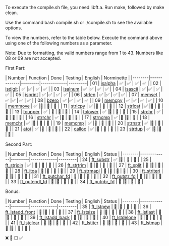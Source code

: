 To execute the compile.sh file, you need libft.a. Run make, followed by make clean.

Use the command bash compile.sh or ./compile.sh to see the available options.

To view the numbers, refer to the table below. Execute the command above using one of the following numbers as a parameter.

Note: Due to formatting, the valid numbers range from 1 to 43. Numbers like 08 or 09 are not accepted.

First Part:

| Number | Function    | Done  | Testing  | English  | Norminette  |
|--------|-------------|---------|-------------|---------|
| 01     | [isalpha](ft_isalpha.c)  | ✅       | ✅      | ✅       | ✅       |
| 02     | [isdigit](ft_isdigit.c) | ✅       |✅       | ✅       | ✅       |
| 03     | [isalnum](ft_isalnum.c)  | ✅       |✅       | ✅       | ✅       |
| 04     | [isascii](ft_isascii.c)  | ✅       |✅       | ✅       | ✅       |
| 05     | [isprint](ft_isprint.c)  | ✅       |✅       | ✅       | ✅       |
| 06     | [strlen](ft_strlen.c)   | ✅       |✅       | ✅       | ✅       |
| 07     | [memset](ft_memset.c)   | ✅       |✅       | ✅       | ✅       |
| 08     | [bzero](ft_bzero.c)    | ✅       |✅       | ✅       | ✅       |
| 09     | [memcpy](ft_memcpy.c)   | ✅       |✅      | ✅       | ✅       |
| 10     | [memmove](ft_memmove.c)   | ✅       |🚧       | 🚧       | 🚧       |
| 11     | [strlcpy](ft_strlcpy.c)   | ✅       |🚧       | 🚧       | 🚧       |
| 12     | [strlcat](ft_strlcat.c)   | ✅       |🚧       | 🚧       | 🚧       |
| 13     | [toupper](ft_toupper.c)  | ✅       | 🚧       | 🚧       | 🚧       |
| 14     | [tolower](ft_tolower.c) | ✅       |🚧       | 🚧      | 🚧       |
| 15     | [strchr](ft_strchr.c)  | ✅       |🚧       | 🚧       | 🚧       |
| 16     | [strrchr](ft_strrchr.c)  | ✅       |🚧       | 🚧       | 🚧       |
| 17     | [strncmp](ft_strncmp.c)  | ✅       |🚧       |🚧       | 🚧       |
| 18     | [memchr](ft_memchr.c)   | ✅       |🚧       | 🚧       | 🚧       |
| 19     | [memcmp](ft_memcmp.c)   | ✅       |🚧       | 🚧       | 🚧       |
| 20     | [strnstr](ft_strnstr.c)    | ✅       |🚧      | 🚧       | 🚧       |
| 21     | [atoi](ft_atoi.c)   | ✅       |🚧       | 🚧       | 🚧       |
| 22     | [calloc](ft_calloc.c)   | ✅       |🚧       | 🚧      | 🚧       |
| 23     | [strdup](ft_strdup.c)   | ✅       |🚧       |🚧       | 🚧       |

Second Part:

| Number | Function    | Done  | Testing  | English  | Status  |
|--------|-------------|---------|-------------|---------|
| 24     | [ft_substr](ft_substr.c)   | ✅      |🚧       | 🚧       | 🚧       |
| 25     | [ft_strjoin](ft_strjoin.c)  | ✅      | 🚧      | 🚧      | 🚧       |
| 26     | [ft_strtrim](ft_strtrim.c) | 🚧      |🚧      | 🚧      | 🚧       |
| 27     | [ft_split](ft_split.c)  | 🚧      |🚧      | 🚧      | 🚧       |
| 28     | [ft_itoa](ft_itoa.c)  | 🚧      |🚧      | 🚧      | 🚧       |
| 29     | [ft_strmapi](ft_strmapi.c)  | 🚧      |🚧      | 🚧      | 🚧       |
| 30     | [ft_striteri](ft_striteri.c)   | 🚧      |🚧      | 🚧      | 🚧       |
| 31     | [ft_putchar_fd](ft_putchar_fd.c)   | 🚧      |🚧      | 🚧      | 🚧       |
| 32     | [ft_putstr_fd](ft_putstr_fd.c)    | 🚧      |🚧      | 🚧      | 🚧       |
| 33     | [ft_putendl_fd](ft_putendl_fd.c)   | 🚧      |🚧      | 🚧      | 🚧       |
| 34     | [ft_putnbr_fd](ft_putnbr_fd.c)   | 🚧      |🚧      | 🚧      | 🚧       |

Bonus:

| Number | Function    | Done  | Testing  | English  | Status  |
|--------|-------------|---------|-------------|---------|
| 35     | [ft_lstnew](ft_lstnew.c)   | 🚧      |🚧      | 🚧      | 🚧       |
| 36     | [ft_lstadd_front](ft_lstadd_front.c)   | 🚧      |🚧      | 🚧      | 🚧       |
| 37     | [ft_lstsize](ft_lstsize.c)   | 🚧      |🚧      | 🚧      | 🚧       |
| 38     | [ft_lstlast](ft_lstlast.c)   | 🚧      |🚧      | 🚧      | 🚧       |
| 39     | [ft_lstadd_back](ft_lstadd_back.c)   | 🚧      |🚧      | 🚧      | 🚧       |
| 40     | [ft_lstdelone](ft_lstdelone.c)   | 🚧      |🚧      | 🚧      | 🚧       |
| 41     | [ft_lstclear](ft_lstclear.c)   | 🚧      |🚧      | 🚧      | 🚧       |
| 42     | [ft_lstiter](ft_lstiter.c)   | 🚧      |🚧      | 🚧      | 🚧       |
| 43     | [ft_lstmap](ft_lstmap.c)   | 🚧      |🚧      | 🚧      | 🚧       |

❌    🚧	☐    ✅
